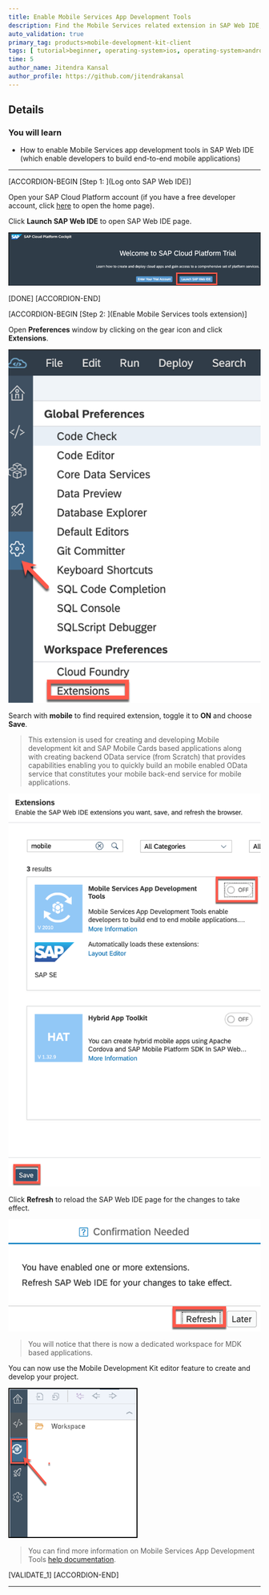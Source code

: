 ```yaml
---
title: Enable Mobile Services App Development Tools
description: Find the Mobile Services related extension in SAP Web IDE, enable it, save it, and refresh the browser.
auto_validation: true
primary_tag: products>mobile-development-kit-client
tags: [ tutorial>beginner, operating-system>ios, operating-system>android, topic>mobile, products>sap-cloud-platform, products>mobile-development-kit-client, software-product-function>sap-cloud-platform-mobile-services ]
time: 5
author_name: Jitendra Kansal
author_profile: https://github.com/jitendrakansal
---
```


## Details
### You will learn
  - How to enable Mobile Services app development tools in SAP Web IDE (which enable developers to build end-to-end mobile applications)

---

[ACCORDION-BEGIN [Step 1: ](Log onto SAP Web IDE)]

Open your SAP Cloud Platform account (if you have a free developer account, click [here](https://cockpit.hanatrial.ondemand.com/cockpit) to open the home page).

Click **Launch SAP Web IDE** to open SAP Web IDE page.

![MDK](img_004.png)

[DONE]
[ACCORDION-END]

[ACCORDION-BEGIN [Step 2: ](Enable Mobile Services tools extension)]

Open **Preferences** window by clicking on the gear icon and click **Extensions**.

![MDK](img_005.png)

Search with **mobile** to find required extension, toggle it to **ON** and choose **Save**.

>This extension is used for creating and developing Mobile development kit and SAP Mobile Cards based applications along with creating backend OData service (from Scratch) that provides capabilities enabling you to quickly build an mobile enabled OData service that constitutes your mobile back-end service for mobile applications.  

![MDK](img_006.png)

Click **Refresh** to reload the SAP Web IDE page for the changes to take effect.

![MDK](img_007.png)

>You will notice that there is now a dedicated workspace for MDK based applications.

You can now use the Mobile Development Kit editor feature to create and develop your project.

![MDK](img_008.png)

>You can find more information on Mobile Services App Development Tools [help documentation](https://help.sap.com/viewer/product/MS_APPDEV_ON_WEBIDE/Latest/en-US).

[VALIDATE_1]
[ACCORDION-END]

---
